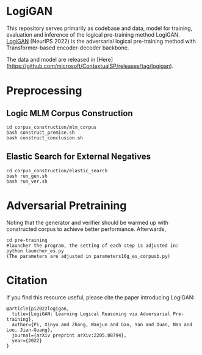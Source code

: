# LogiGAN
This repository serves primarily as codebase and data, model for training, evaluation and inference of the logical pre-training method LogiGAN.
[LogiGAN](https://arxiv.org/abs/2205.08794) (NeurIPS 2022) is the adversarial logical pre-training method with Transformer-based encoder-decoder backbone.

The data and model are released in [Here] (https://github.com/microsoft/ContextualSP/releases/tag/logigan).
# Preprocessing
## Logic MLM Corpus Construction
```angular2
cd corpus_construction/mlm_corpus
bash construct_premise.sh
bash construct_conclusion.sh
```
## Elastic Search for External Negatives
```
cd corpus_construction/elastic_search
bash run_gen.sh
bash run_ver.sh
```
# Adversarial Pretraining
Noting that the generator and verifier should be warmed up with constructed corpus to achieve better performance.
Afterwards,
```
cd pre-training
#launcher the program, the setting of each step is adjusted in:
python launcher_es.py
(The parameters are adjusted in parameters16g_es_corpusb.py)
```
# Citation
If you find this resource useful, please cite the paper introducing LogiGAN:

```
@article{pi2022logigan,
  title={LogiGAN: Learning Logical Reasoning via Adversarial Pre-training},
  author={Pi, Xinyu and Zhong, Wanjun and Gao, Yan and Duan, Nan and Lou, Jian-Guang},
  journal={arXiv preprint arXiv:2205.08794},
  year={2022}
}
```

